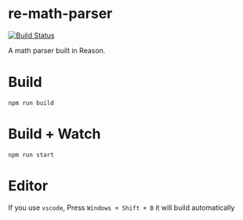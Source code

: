 # re-math-parser 

[![Build Status](https://travis-ci.org/kevinbarabash/re-math-parser.svg?branch=master)](https://travis-ci.org/kevinbarabash/re-math-parser)

A math parser built in Reason.

# Build
```
npm run build
```

# Build + Watch

```
npm run start
```

# Editor
If you use `vscode`, Press `Windows + Shift + B` it will build automatically
